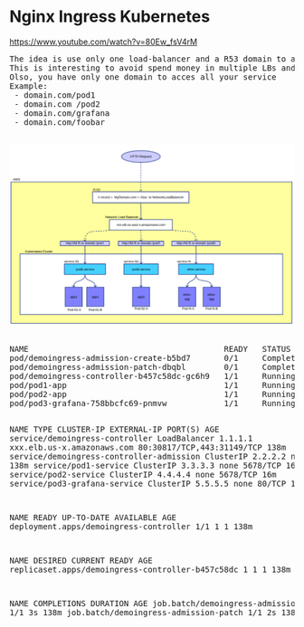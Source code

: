 # Nginx Ingress Kubernetes

https://www.youtube.com/watch?v=80Ew_fsV4rM

<pre>
The idea is use only one load-balancer and a R53 domain to access all resources. 
This is interesting to avoid spend money in multiple LBs and maintain much more simplicity administration
Olso, you have only one domain to acces all your service
Example: 
 - domain.com/pod1 
 - domain.com /pod2  
 - domain.com/grafana  
 - domain.com/foobar
</pre>

<br>

<div align="center">
<img src="arch.png" />
</div>


<br>
<pre>
NAME                                         READY   STATUS      RESTARTS   AGE
pod/demoingress-admission-create-b5bd7       0/1     Completed   0          138m
pod/demoingress-admission-patch-dbqbl        0/1     Completed   0          138m
pod/demoingress-controller-b457c58dc-gc6h9   1/1     Running     0          138m
pod/pod1-app                                 1/1     Running     0          16m
pod/pod2-app                                 1/1     Running     0          16m
pod/pod3-grafana-758bbcfc69-pnmvw            1/1     Running     0          16m

NAME                                       TYPE           CLUSTER-IP       EXTERNAL-IP                                                                     PORT(S)                      AGE
service/demoingress-controller             LoadBalancer   1.1.1.1    xxx.elb.us-x.amazonaws.com   80:30817/TCP,443:31149/TCP   138m
service/demoingress-controller-admission   ClusterIP      2.2.2.2    none                         443/TCP                      138m
service/pod1-service                       ClusterIP      3.3.3.3    none                         5678/TCP                     16m
service/pod2-service                       ClusterIP      4.4.4.4    none                         5678/TCP                     16m
service/pod3-grafana-service               ClusterIP      5.5.5.5    none                         80/TCP                       16m

NAME                                     READY   UP-TO-DATE   AVAILABLE   AGE
deployment.apps/demoingress-controller   1/1     1            1           138m

NAME                                               DESIRED   CURRENT   READY   AGE
replicaset.apps/demoingress-controller-b457c58dc   1         1         1       138m

NAME                                     COMPLETIONS   DURATION   AGE
job.batch/demoingress-admission-create   1/1           3s         138m
job.batch/demoingress-admission-patch    1/1           2s         138m
</pre>


<br>
